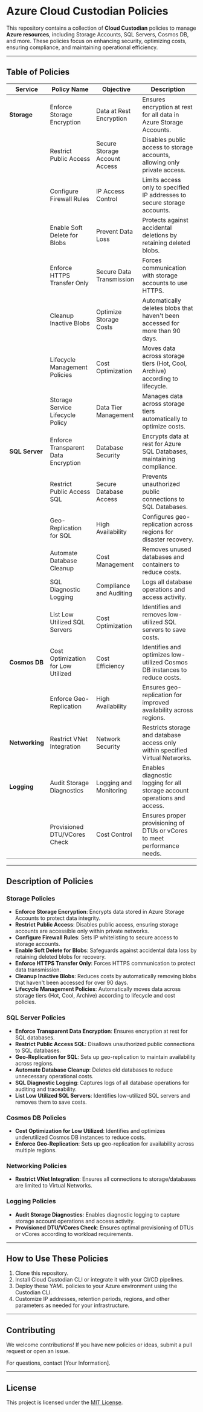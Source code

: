 # Azure Cloud Custodian Policies

This repository contains a collection of **Cloud Custodian** policies to manage **Azure resources**, including Storage Accounts, SQL Servers, Cosmos DB, and more. These policies focus on enhancing security, optimizing costs, ensuring compliance, and maintaining operational efficiency.

---

## Table of Policies

| **Service**   | **Policy Name**                        | **Objective**                    | **Description**                                                                 |
|---------------|---------------------------------------|---------------------------------|-----------------------------------------------------------------------------|
| **Storage**    | Enforce Storage Encryption          | Data at Rest Encryption         | Ensures encryption at rest for all data in Azure Storage Accounts.            |
|               | Restrict Public Access              | Secure Storage Account Access  | Disables public access to storage accounts, allowing only private access.   |
|               | Configure Firewall Rules             | IP Access Control                | Limits access only to specified IP addresses to secure storage accounts.    |
|               | Enable Soft Delete for Blobs        | Prevent Data Loss               | Protects against accidental deletions by retaining deleted blobs.            |
|               | Enforce HTTPS Transfer Only         | Secure Data Transmission        | Forces communication with storage accounts to use HTTPS.                    |
|               | Cleanup Inactive Blobs              | Optimize Storage Costs          | Automatically deletes blobs that haven't been accessed for more than 90 days. |
|               | Lifecycle Management Policies        | Cost Optimization               | Moves data across storage tiers (Hot, Cool, Archive) according to lifecycle.  |
|               | Storage Service Lifecycle Policy     | Data Tier Management             | Manages data across storage tiers automatically to optimize costs.          |
| **SQL Server** | Enforce Transparent Data Encryption  | Database Security                | Encrypts data at rest for Azure SQL Databases, maintaining compliance.      |
|               | Restrict Public Access SQL          | Secure Database Access          | Prevents unauthorized public connections to SQL Databases.                 |
|               | Geo-Replication for SQL              | High Availability                | Configures geo-replication across regions for disaster recovery.           |
|               | Automate Database Cleanup           | Cost Management                 | Removes unused databases and containers to reduce costs.                    |
|               | SQL Diagnostic Logging               | Compliance and Auditing         | Logs all database operations and access activity.                           |
|               | List Low Utilized SQL Servers       | Cost Optimization               | Identifies and removes low-utilized SQL servers to save costs.             |
| **Cosmos DB**  | Cost Optimization for Low Utilized  | Cost Efficiency                 | Identifies and optimizes low-utilized Cosmos DB instances to reduce costs.   |
|               | Enforce Geo-Replication             | High Availability                | Ensures geo-replication for improved availability across regions.          |
| **Networking** | Restrict VNet Integration           | Network Security                | Restricts storage and database access only within specified Virtual Networks.|
| **Logging**    | Audit Storage Diagnostics            | Logging and Monitoring          | Enables diagnostic logging for all storage account operations and access.    |
|               | Provisioned DTU/VCores Check       | Cost Control                    | Ensures proper provisioning of DTUs or vCores to meet performance needs.    |

---

## Description of Policies

### **Storage Policies**
- **Enforce Storage Encryption**: Encrypts data stored in Azure Storage Accounts to protect data integrity.
- **Restrict Public Access**: Disables public access, ensuring storage accounts are accessible only within private networks.
- **Configure Firewall Rules**: Sets IP whitelisting to secure access to storage accounts.
- **Enable Soft Delete for Blobs**: Safeguards against accidental data loss by retaining deleted blobs for recovery.
- **Enforce HTTPS Transfer Only**: Forces HTTPS communication to protect data transmission.
- **Cleanup Inactive Blobs**: Reduces costs by automatically removing blobs that haven't been accessed for over 90 days.
- **Lifecycle Management Policies**: Automatically moves data across storage tiers (Hot, Cool, Archive) according to lifecycle and cost policies.

### **SQL Server Policies**
- **Enforce Transparent Data Encryption**: Ensures encryption at rest for SQL databases.
- **Restrict Public Access SQL**: Disallows unauthorized public connections to SQL databases.
- **Geo-Replication for SQL**: Sets up geo-replication to maintain availability across regions.
- **Automate Database Cleanup**: Deletes old databases to reduce unnecessary operational costs.
- **SQL Diagnostic Logging**: Captures logs of all database operations for auditing and traceability.
- **List Low Utilized SQL Servers**: Identifies low-utilized SQL servers and removes them to save costs.

### **Cosmos DB Policies**
- **Cost Optimization for Low Utilized**: Identifies and optimizes underutilized Cosmos DB instances to reduce costs.
- **Enforce Geo-Replication**: Sets up geo-replication for availability across multiple regions.

### **Networking Policies**
- **Restrict VNet Integration**: Ensures all connections to storage/databases are limited to Virtual Networks.

### **Logging Policies**
- **Audit Storage Diagnostics**: Enables diagnostic logging to capture storage account operations and access activity.
- **Provisioned DTU/VCores Check**: Ensures optimal provisioning of DTUs or vCores according to workload requirements.

---

## How to Use These Policies
1. Clone this repository.
2. Install Cloud Custodian CLI or integrate it with your CI/CD pipelines.
3. Deploy these YAML policies to your Azure environment using the Custodian CLI.
4. Customize IP addresses, retention periods, regions, and other parameters as needed for your infrastructure.

---

## Contributing
We welcome contributions! If you have new policies or ideas, submit a pull request or open an issue.

For questions, contact [Your Information].

---

## License
This project is licensed under the [MIT License](https://opensource.org/licenses/MIT).
